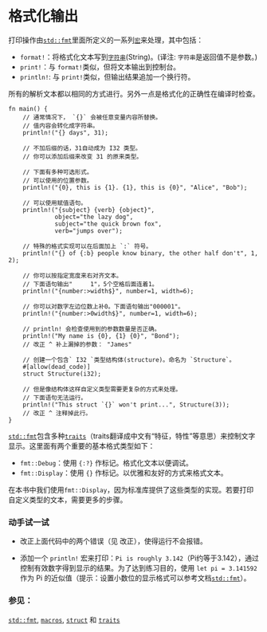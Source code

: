 # 格式化输出

打印操作由[`std::fmt`][fmt]里面所定义的一系列[`宏`][macros]来处理，其中包括：

* `format!`：将格式化文本写到[`字符串`][string](String)。(译注: `字符串`是返回值不是参数。)
* `print!`：与 `format!`类似，但将文本输出到控制台。
* `println!`: 与 `print!`类似，但输出结果追加一个换行符。

所有的解析文本都以相同的方式进行。另外一点是格式化的正确性在编译时检查。

```rust,editable,ignore,mdbook-runnable
fn main() {
    // 通常情况下， `{}` 会被任意变量内容所替换。
    // 值内容会转化成字符串。
    println!("{} days", 31);

    // 不加后缀的话，31自动成为 I32 类型。
    // 你可以添加后缀来改变 31 的原来类型。

    // 下面有多种可选形式。
    // 可以使用的位置参数。
    println!("{0}, this is {1}. {1}, this is {0}", "Alice", "Bob");

    // 可以使用赋值语句。
    println!("{subject} {verb} {object}",
             object="the lazy dog",
             subject="the quick brown fox",
             verb="jumps over");

    // 特殊的格式实现可以在后面加上 `:` 符号。
    println!("{} of {:b} people know binary, the other half don't", 1, 2);

    // 你可以按指定宽度来右对齐文本。
    // 下面语句输出"     1"，5个空格后面连着1。
    println!("{number:>width$}", number=1, width=6);

    // 你可以对数字左边位数上补0。下面语句输出"000001"。
    println!("{number:>0width$}", number=1, width=6);

    // println! 会检查使用到的参数数量是否正确。
    println!("My name is {0}, {1} {0}", "Bond");
    // 改正 ^ 补上漏掉的参数： "James"

    // 创建一个包含` I32 `类型结构体(structure)。命名为 `Structure`。
    #[allow(dead_code)]
    struct Structure(i32);

    // 但是像结构体这样自定义类型需要更复杂的方式来处理。
    // 下面语句无法运行。
    println!("This struct `{}` won't print...", Structure(3));
    // 改正 ^ 注释掉此行。
}
```

[`std::fmt`][fmt]包含多种[`traits`][traits]（traits翻译成中文有“特征，特性”等意思）来控制文字显示。这里面有两个重要的基本格式类型如下：

* `fmt::Debug`：使用 `{:?}` 作标记。格式化文本以便调试。
* `fmt::Display`：使用 `{}` 作标记。以优雅和友好的方式来格式文本。

在本书中我们使用`fmt::Display`，因为标准库提供了这些类型的实现。若要打印自定义类型的文本，需要更多的步骤。

### 动手试一试

 * 改正上面代码中的两个错误（见 改正），使得运行不会报错。

 * 添加一个 `println!` 宏来打印：`Pi is roughly 3.142`（Pi约等于3.142），通过控制有效数字得到显示的结果。为了达到练习目的，使用 `let pi = 3.141592` 作为 Pi 的近似值（提示：设置小数位的显示格式可以参考文档[`std::fmt`][fmt]）。

### 参见：

[`std::fmt`][fmt], [`macros`][macros], [`struct`][structs]
和 [`traits`][traits]

[fmt]: http://doc.rust-lang.org/std/fmt/
[macros]: ../macros.html
[string]: ../std/str.html
[structs]: ../custom_types/structs.html
[traits]: ../trait.html
